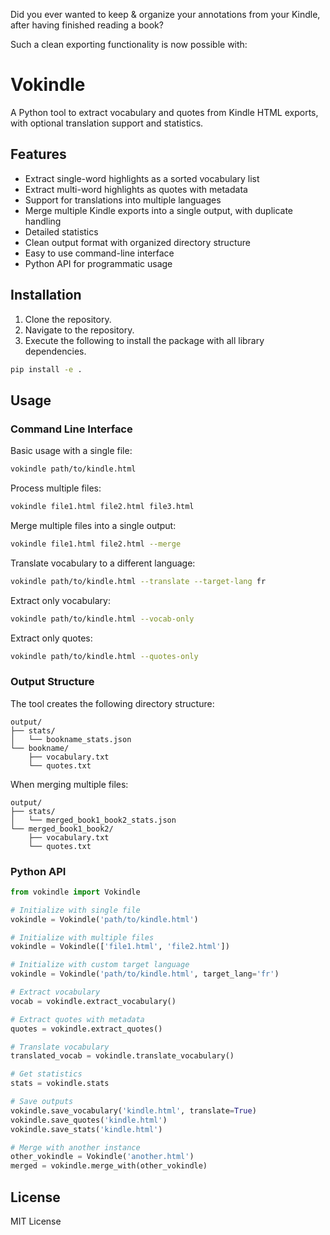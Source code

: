 Did you ever wanted to keep & organize your annotations from your Kindle, after having finished reading a book?

Such a clean exporting functionality is now possible with:

# Vokindle

A Python tool to extract vocabulary and quotes from Kindle HTML exports, with optional translation support and statistics.

## Features

- Extract single-word highlights as a sorted vocabulary list
- Extract multi-word highlights as quotes with metadata
- Support for translations into multiple languages
- Merge multiple Kindle exports into a single output, with duplicate handling
- Detailed statistics
- Clean output format with organized directory structure
- Easy to use command-line interface
- Python API for programmatic usage

## Installation

1. Clone the repository.
2. Navigate to the repository.
3. Execute the following to install the package with all library dependencies.

```bash
pip install -e .
```

## Usage

### Command Line Interface

Basic usage with a single file:
```bash
vokindle path/to/kindle.html
```

Process multiple files:
```bash
vokindle file1.html file2.html file3.html
```

Merge multiple files into a single output:
```bash
vokindle file1.html file2.html --merge
```

Translate vocabulary to a different language:
```bash
vokindle path/to/kindle.html --translate --target-lang fr
```

Extract only vocabulary:
```bash
vokindle path/to/kindle.html --vocab-only
```

Extract only quotes:
```bash
vokindle path/to/kindle.html --quotes-only
```

### Output Structure

The tool creates the following directory structure:

```
output/
├── stats/
│   └── bookname_stats.json
└── bookname/
    ├── vocabulary.txt
    └── quotes.txt
```

When merging multiple files:
```
output/
├── stats/
│   └── merged_book1_book2_stats.json
└── merged_book1_book2/
    ├── vocabulary.txt
    └── quotes.txt
```

### Python API

```python
from vokindle import Vokindle

# Initialize with single file
vokindle = Vokindle('path/to/kindle.html')

# Initialize with multiple files
vokindle = Vokindle(['file1.html', 'file2.html'])

# Initialize with custom target language
vokindle = Vokindle('path/to/kindle.html', target_lang='fr')

# Extract vocabulary
vocab = vokindle.extract_vocabulary()

# Extract quotes with metadata
quotes = vokindle.extract_quotes()

# Translate vocabulary
translated_vocab = vokindle.translate_vocabulary()

# Get statistics
stats = vokindle.stats

# Save outputs
vokindle.save_vocabulary('kindle.html', translate=True)
vokindle.save_quotes('kindle.html')
vokindle.save_stats('kindle.html')

# Merge with another instance
other_vokindle = Vokindle('another.html')
merged = vokindle.merge_with(other_vokindle)
```

## License

MIT License 
